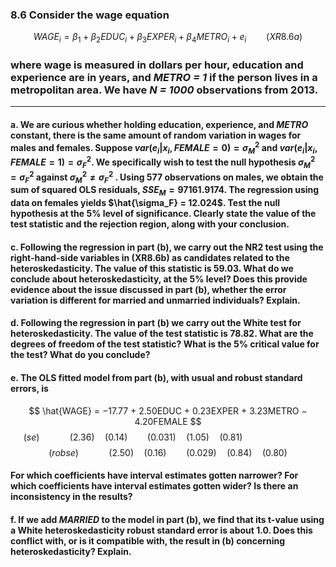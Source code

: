 ### 8.6 Consider the wage equation
$$
WAGE_i = \beta_1 + \beta_2EDUC_i + \beta_3EXPER_i + \beta_4METRO_i + e_i  \qquad (XR8.6a)
$$

### where wage is measured in dollars per hour, education and experience are in years, and *METRO = 1* if the person lives in a metropolitan area. We have *N = 1000* observations from 2013.
---

#### a. We are curious whether holding education, experience, and *METRO* constant, there is the same amount of random variation in wages for males and females. Suppose $var(e_i|x_i, FEMALE = 0) = \sigma_M^2$ and $var(e_i|x_i, FEMALE = 1) = \sigma_F^2$. We specifically wish to test the null hypothesis $\sigma_M^2 = \sigma_F^2$ against $\sigma_M^2 \neq \sigma_F^2$ . Using 577 observations on males, we obtain the sum of squared OLS residuals, $SSE_M = 97161.9174$. The regression using data on females yields $\hat{\sigma_F} = 12.024$. Test the null hypothesis at the 5% level of significance. Clearly state the value of the test statistic and the rejection region, along with your conclusion.

#### c. Following the regression in part (b), we carry out the NR2 test using the right-hand-side variables in (XR8.6b) as candidates related to the heteroskedasticity. The value of this statistic is 59.03. What do we conclude about heteroskedasticity, at the 5% level? Does this provide evidence about the issue discussed in part (b), whether the error variation is different for married and unmarried individuals? Explain.

#### d. Following the regression in part (b) we carry out the White test for heteroskedasticity. The value of the test statistic is 78.82. What are the degrees of freedom of the test statistic? What is the 5% critical value for the test? What do you conclude?

#### e. The OLS fitted model from part (b), with usual and robust standard errors, is
$$
\hat{WAGE} = −17.77 + 2.50EDUC + 0.23EXPER + 3.23METRO − 4.20FEMALE
$$
$$
(se) \qquad \quad (2.36) \quad (0.14) \qquad (0.031) \quad (1.05) \quad (0.81) \qquad \qquad \qquad \quad
$$
$$
(robse) \qquad \quad (2.50) \quad (0.16) \qquad (0.029) \quad (0.84) \quad (0.80)
$$

#### For which coefficients have interval estimates gotten narrower? For which coefficients have interval estimates gotten wider? Is there an inconsistency in the results?

#### f. If we add *MARRIED* to the model in part (b), we find that its t-value using a White heteroskedasticity robust standard error is about 1.0. Does this conflict with, or is it compatible with, the result in (b) concerning heteroskedasticity? Explain.
